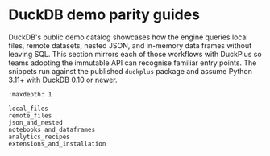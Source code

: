 # DuckDB demo parity guides

DuckDB's public demo catalog showcases how the engine queries local files,
remote datasets, nested JSON, and in-memory data frames without leaving SQL.
This section mirrors each of those workflows with DuckPlus so teams adopting the
immutable API can recognise familiar entry points. The snippets run against the
published ``duckplus`` package and assume Python 3.11+ with DuckDB 0.10 or
newer.

```{toctree}
:maxdepth: 1

local_files
remote_files
json_and_nested
notebooks_and_dataframes
analytics_recipes
extensions_and_installation
```
